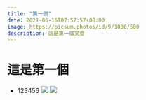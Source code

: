 ```yaml
---
title: "第一個"
date: 2021-06-16T07:57:57+08:00
image: https://picsum.photos/id/9/1000/500
description: 這是第一個文章
---
```


# 這是第一個
<!--more-->
* 123456
![](https://i.imgur.com/4tu3QXj.png)
![](https://i.imgur.com/1Kff7NI.jpg)
